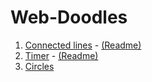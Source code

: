 # Web-Doodles

1. [Connected lines](//actinium.github.io/Web-Doodles/ConnectedLines) - [(Readme)](ConnectedLines/Readme.md)
1. [Timer](//actinium.github.io/Web-Doodles/Timer) - [(Readme)](Timer/Readme.md)
1. [Circles](//actinium.github.io/Web-Doodles/Circles)
